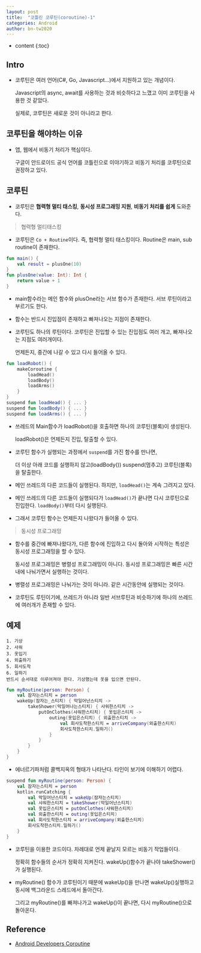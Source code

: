 ```yaml
---
layout: post
title:  "코틀린 코루틴(coroutine)-1"
categories: Android
author: bn-tw2020
---
```

* content
{:toc}

## Intro

- 코루틴은 여러 언어(C#, Go, Javascript...)에서 지원하고 있는 개념이다.

  Javascript의 async, await를 사용하는 것과 비슷하다고 느꼈고 이미 코루틴을 사용한 것 같았다.

  실제로, 코루틴은 새로운 것이 아니라고 한다.

## 코루틴을 해야하는 이유

- 앱, 웹에서 비동기 처리가 핵심이다.

  구글이 안드로이드 공식 언어를 코틀린으로 이야기하고 비동기 처리를 코루틴으로 권장하고 있다.

## 코루틴

- 코루틴은 **협력형 멀티 태스킹**, **동시성 프로그래밍 지원**, **비동기 처리를 쉽게** 도와준다.

> 협력형 멀티태스킹

- 코루틴은 `Co + Routine`이다. 즉, 협력형 멀티 태스킹이다.
  Routine은 main, sub routine이 존재한다. 

```kotlin
fun main() {
    val result = plusOne(10)
}
fun plusOne(value: Int): Int {
    return value + 1
}
```

- main함수라는 메인 함수와 plusOne라는 서브 함수가 존재한다. 서브 루틴이라고 부르기도 한다.

- 함수는 반드시 진입점이 존재하고 빠져나오는 지점이 존재한다.

- 코루틴도 하나의 루틴이다. 코루틴은 진입할 수 있는 진입점도 여러 개고, 빠져나오는 지점도 여러개이다.
  
  언제든지, 중간에 나갈 수 있고 다시 들어올 수 있다.

```kotlin
fun loadRobot() {
    makeCoroutine {
        loadHead()
        loadBody()
        loadArms()
    }
}
suspend fun loadHead() { ... }
suspend fun loadBody() { ... }
suspend fun loadArms() { ... }
```

- 쓰레드의 Main함수가 loadRobot()을 호출하면 하나의 코루틴(블록)이 생성된다.

  loadRobot()은 언제든지 진입, 탈출할 수 있다.

- 코루틴 함수가 실행되는 과정에서 `suspend`를 가진 함수를 만나면,

  더 이상 아래 코드를 실행하지 않고(loadBody()) suspend(멈추고) 코루틴(블록)을 탈출한다.

- 메인 쓰레드의 다른 코드들이 실행된다. 하지만, `loadHead()`는 계속 그려지고 있다.

- 메인 쓰레드의 다른 코드들이 실행되다가 `loadHead()`가 끝나면 다시 코루틴으로 진입한다. `loadBody()`부터 다시 실행된다.

- 그래서 코루틴 함수는 언제든지 나왔다가 들어올 수 있다.

> 동시성 프로그래밍

- 함수를 중간에 빠져나왔다가, 다른 함수에 진입하고 다시 돌아와 시작하는 특성은 동시성 프로그래밍을 할 수 있다.

  동시성 프로그래밍은 병렬성 프로그래밍이 아니다. 동시성 프로그래밍은 빠른 시간 내에 나눠가면서 실행하는 것이다.

- 병렬성 프로그래밍은 나눠가는 것이 아니라. 같은 시간동안에 실행되는 것이다.

- 코루틴도 루틴이기에, 쓰레드가 아니라 일반 서브루틴과 비슷하기에 하나의 쓰레드에 여러개가 존재할 수 있다.

## 예제

```
1. 기상
2. 샤워
3. 옷입기
4. 외출하기
5. 회사도착
6. 일하기
반드시 순서대로 이루어져야 한다. 기상했는데 옷을 입으면 안된다.
```

```kotlin
fun myRoutine(person: Person) {
    val 잠자는스티치 = person
    wakeUp(잠자는_스티치) { 막일어난스티치 ->
        takeShower(막일어나는스티치) { 샤워한스티치 ->
            putOnClothes(샤워한스티치) { 옷입은스티치 ->
                outing(옷입은스티치) { 외출한스티치 ->
                    val 회사도착한스티치 = arriveCompany(외출한스티치)
                    회사도착한스티치.일하기()
                }
            }
        }
    }
}
```

- 에너르기파처럼 콜백지옥의 형태가 나타난다. 타인이 보기에 이해하기 어렵다.

```kotlin
suspend fun myRoutine(person: Person) {
    val 잠자는스티치 = person
    kotlin.runCatching { 
        val 막일어난스티치 = wakeUp(잠자는스티치)
        val 샤워한스티치 = takeShower(막일어난스티치)
        val 옷입은스티치 = putOnClothes(샤워한스티치)
        val 외출한스티치 = outing(옷입은스티치)
        val 회사도착한스티치 = arriveCompany(외출한스티치)
        회사도착한스티치.일하기()
    }
}
```

- 코루틴을 이용한 코드이다. 차례대로 언제 끝날지 모르는 비동기 작업들이다.

  정확히 함수들의 순서가 정확히 지켜진다. wakeUp()함수가 끝나야 takeShower()가 실행된다.

- myRoutine() 함수가 코루틴이기 때문에 wakeUp()을 만나면 wakeUp()실행하고 동시에 백그라운드 스레드에서 돌아간다.

  그리고 myRoutine()를 빠져나가고 wakeUp()이 끝나면, 다시 myRoutine()으로 돌아온다.

## Reference

- [Android Developers Coroutine](https://developer.android.com/kotlin/coroutines?hl=ko)
